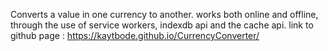 Converts a value in one currency to another. works both online and offline, through the use of service workers, indexdb api and the cache api.
link to github page : https://kaytbode.github.io/CurrencyConverter/
